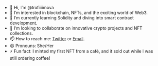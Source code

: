 - 👋 Hi, I’m @trofiiiimova  
- 👀 I’m interested in blockchain, NFTs, and the exciting world of Web3.  
- 🌱 I’m currently learning Solidity and diving into smart contract development.  
- 💞️ I’m looking to collaborate on innovative crypto projects and NFT collections.  
- 📫 How to reach me: [Twitter](https://twitter.com/yourusername) or [Email](mailto:your-email@example.com).  
- 😄 Pronouns: She/Her  
- ⚡ Fun fact: I minted my first NFT from a café, and it sold out while I was still ordering coffee!  
